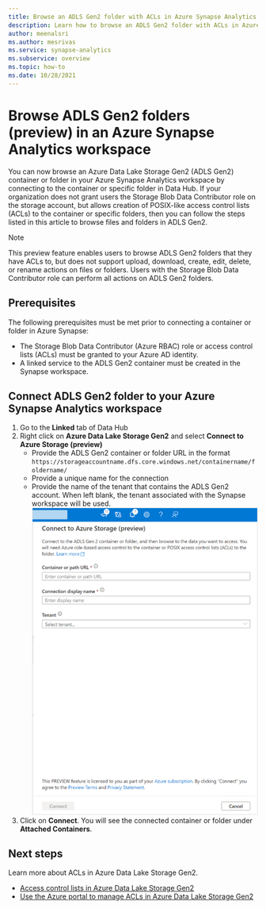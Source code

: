 ```yaml
---
title: Browse an ADLS Gen2 folder with ACLs in Azure Synapse Analytics
description: Learn how to browse an ADLS Gen2 folder with ACLs in Azure Synapse Analytics.
author: meenalsri
ms.author: mesrivas
ms.service: synapse-analytics
ms.subservice: overview
ms.topic: how-to
ms.date: 10/28/2021
---
```


# Browse ADLS Gen2 folders (preview) in an Azure Synapse Analytics workspace
You can now browse an Azure Data Lake Storage Gen2 (ADLS Gen2) container or folder in your Azure Synapse Analytics workspace by connecting to the container or specific folder in Data Hub. If your organization does not grant users the Storage Blob Data Contributor role on the storage account, but allows creation of POSIX-like access control lists (ACLs) to the container or specific folders, then you can follow the steps listed in this article to browse files and folders in ADLS Gen2.

>[!Note]
>This preview feature enables users to browse ADLS Gen2 folders that they have ACLs to, but does not support upload, download, create, edit, delete, or rename actions on files or folders. Users with the Storage Blob Data Contributor role can perform all actions on ADLS Gen2 folders.


## Prerequisites
The following prerequisites must be met prior to connecting a container or folder in Azure Synapse:
* The Storage Blob Data Contributor (Azure RBAC) role or access control lists (ACLs) must be granted to your Azure AD identity.
* A linked service to the ADLS Gen2 container must be created in the Synapse workspace.


## Connect ADLS Gen2 folder to your Azure Synapse Analytics workspace
1. Go to the **Linked** tab of Data Hub
2. Right click on **Azure Data Lake Storage Gen2** and select **Connect to Azure Storage (preview)**
    * Provide the ADLS Gen2 container or folder URL in the format `https://storageaccountname.dfs.core.windows.net/containername/foldername/`
    * Provide a unique name for the connection
    * Provide the name of the tenant that contains the ADLS Gen2 account. When left blank, the tenant associated with the Synapse workspace will be used.
    ![Connect to Storage folder with ACLs](./media/connect-to-azure-storage-with-access-control-lists/connect-to-azure-storage-with-acls.png)
3. Click on **Connect**. You will see the connected container or folder under **Attached Containers**.


## Next steps
Learn more about ACLs in Azure Data Lake Storage Gen2.
- [Access control lists in Azure Data Lake Storage Gen2](../storage/blobs/data-lake-storage-access-control.md)
- [Use the Azure portal to manage ACLs in Azure Data Lake Storage Gen2](../storage/blobs/data-lake-storage-acl-azure-portal.md)
